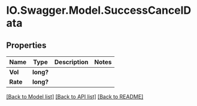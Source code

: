 # IO.Swagger.Model.SuccessCancelData
## Properties

Name | Type | Description | Notes
------------ | ------------- | ------------- | -------------
**Vol** | **long?** |  | 
**Rate** | **long?** |  | 

[[Back to Model list]](../README.md#documentation-for-models) [[Back to API list]](../README.md#documentation-for-api-endpoints) [[Back to README]](../README.md)

